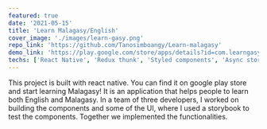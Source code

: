 ```yaml
---
featured: true
date: '2021-05-15'
title: 'Learn Malagasy/English'
cover_image: './images/learn-gasy.png'
repo_link: 'https://github.com/Tanosimboangy/Learn-malagasy'
demo_link: 'https://play.google.com/store/apps/details?id=com.learngasy&hl=en&gl=US'
techs: ['React Native', 'Redux thunk', 'Styled components', 'Async storage', 'Storybook']
---
```


This project is built with react native. You can find it on google play store and start learning Malagasy! It is an application that helps people to learn both English and Malagasy. In a team of three developers, I worked on building the components and some of the UI, where I used a storybook to test the components. Together we implemented the functionalities.

